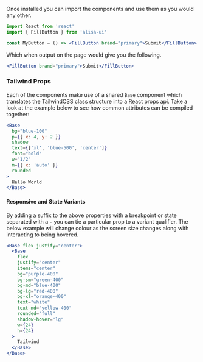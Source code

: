 Once installed you can import the components and use them as you would any other.

```jsx static
import React from 'react'
import { FillButton } from 'alisa-ui'

const MyButton = () => <FillButton brand="primary">Submit</FillButton>
```

Which when output on the page would give you the following.

```jsx
<FillButton brand="primary">Submit</FillButton>
```

### Tailwind Props

Each of the components make use of a shared `Base` component which translates the TailwindCSS class structure into a React props api. Take a look at the example below to see how common attributes can be compiled together:

```jsx
<Base
  bg="blue-100"
  p={{ x: 4, y: 2 }}
  shadow
  text={['xl', 'blue-500', 'center']}
  font="bold"
  w="1/2"
  m={{ x: 'auto' }}
  rounded
>
  Hello World
</Base>
```

#### Responsive and State Variants

By adding a suffix to the above properties with a breakpoint or state separated with a `-` you can tie a particular prop to a variant qualifier. The below example will change colour as the screen size changes along with interacting to being hovered.

```jsx
<Base flex justify="center">
  <Base
    flex
    justify="center"
    items="center"
    bg="purple-400"
    bg-sm="green-400"
    bg-md="blue-400"
    bg-lg="red-400"
    bg-xl="orange-400"
    text="white"
    text-md="yellow-400"
    rounded="full"
    shadow-hover="lg"
    w={24}
    h={24}
  >
    Tailwind
  </Base>
</Base>
```
